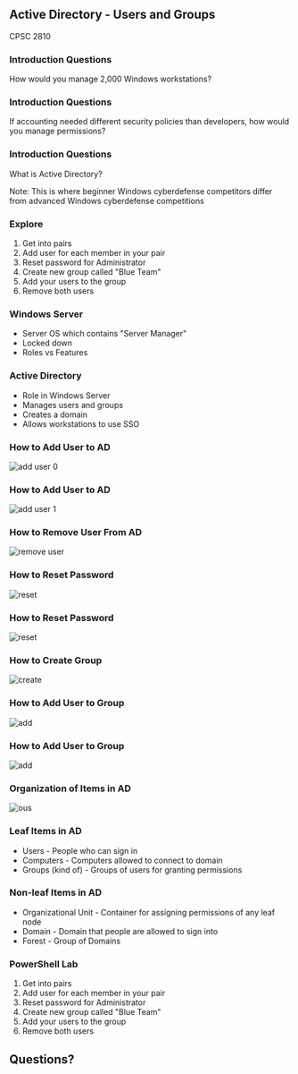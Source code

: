 ## Active Directory - Users and Groups

CPSC 2810



### Introduction Questions

How would you manage 2,000 Windows workstations?



### Introduction Questions

If accounting needed different security policies than developers, how would you manage permissions?



### Introduction Questions

What is Active Directory?

Note:
This is where beginner Windows cyberdefense competitors differ from advanced Windows cyberdefense competitions



### Explore

1. Get into pairs
2. Add user for each member in your pair
3. Reset password for Administrator
4. Create new group called "Blue Team"
5. Add your users to the group
6. Remove both users



### Windows Server

* Server OS which contains "Server Manager"
* Locked down
* Roles vs Features



### Active Directory

* Role in Windows Server
* Manages users and groups
* Creates a domain
* Allows workstations to use SSO



### How to Add User to AD

![add user 0](5-windows-adusersandgroups.res/add_user_0.png)



### How to Add User to AD

![add user 1](5-windows-adusersandgroups.res/add_user_1.png)



### How to Remove User From AD

![remove user](5-windows-adusersandgroups.res/remove_user.png)



### How to Reset Password

![reset](5-windows-adusersandgroups.res/reset_user_0.png)



### How to Reset Password

![reset](5-windows-adusersandgroups.res/reset_user_1.png)



### How to Create Group

![create](5-windows-adusersandgroups.res/create_group.png)



### How to Add User to Group

![add](5-windows-adusersandgroups.res/user_to_group_0.png)



### How to Add User to Group

![add](5-windows-adusersandgroups.res/user_to_group_1.png)



### Organization of Items in AD

![ous](5-windows-adusersandgroups.res/ous.png)



### Leaf Items in AD

* Users - People who can sign in
* Computers - Computers allowed to connect to domain
* Groups (kind of) - Groups of users for granting permissions


### Non-leaf Items in AD

* Organizational Unit - Container for assigning permissions of any leaf node
* Domain - Domain that people are allowed to sign into
* Forest - Group of Domains


### PowerShell Lab

1. Get into pairs
2. Add user for each member in your pair
3. Reset password for Administrator
4. Create new group called "Blue Team"
5. Add your users to the group
6. Remove both users



## Questions?
